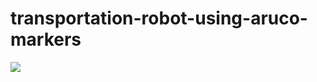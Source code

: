 # transportation-robot-using-aruco-markers

![](https://media.giphy.com/media/aj6heBQzHMdJCcM9TU/giphy.gif)
